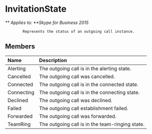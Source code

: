 
# InvitationState


_** Applies to: **Skype for Business 2015_

            Represents the status of an outgoing call instance.
            
## Members



|**Name**|**Description**|
|:-----|:-----|
|Alerting|The outgoing call is in the alerting state.|
|Cancelled|The outgoing call was cancelled.|
|Connected|The outgoing call is in the connected state.|
|Connecting|The outgoing call is in the connecting state.|
|Declined|The outgoing call was declined.|
|Failed|The outgoing call establishment failed.|
|Forwarded|The outgoing call was forwarded.|
|TeamRing|The outgoing call is in the team-ringing state.|
